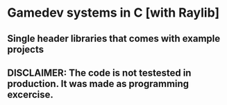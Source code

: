 # Gamedev systems in C [with Raylib]

## Single header libraries that comes with example projects

## DISCLAIMER: The code is not testested in production. It was made as programming excercise.


